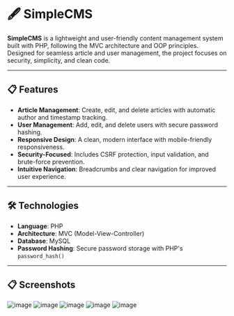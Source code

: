 # 🖋️ SimpleCMS

**SimpleCMS** is a lightweight and user-friendly content management system built with PHP, following the MVC architecture and OOP principles. Designed for seamless article and user management, the project focuses on security, simplicity, and clean code.

---

## 📋 Features

- **Article Management**: Create, edit, and delete articles with automatic author and timestamp tracking.  
- **User Management**: Add, edit, and delete users with secure password hashing.  
- **Responsive Design**: A clean, modern interface with mobile-friendly responsiveness.  
- **Security-Focused**: Includes CSRF protection, input validation, and brute-force prevention.  
- **Intuitive Navigation**: Breadcrumbs and clear navigation for improved user experience.  

---

## 🛠 Technologies

- **Language**: PHP  
- **Architecture**: MVC (Model-View-Controller)  
- **Database**: MySQL  
- **Password Hashing**: Secure password storage with PHP's `password_hash()`

- ---

## 📋 Screenshots

![image](https://github.com/user-attachments/assets/7007fd5b-d018-4555-aa2b-14a3153eedd9)
![image](https://github.com/user-attachments/assets/199e1af5-fe47-4ff9-808e-98119ebae0c9)
![image](https://github.com/user-attachments/assets/ef6ac47d-d623-4961-adea-dd716b48dd12)
![image](https://github.com/user-attachments/assets/b7db21d7-4d5c-427f-bd14-6ec0f3aeaf8c)
![image](https://github.com/user-attachments/assets/d0ef84af-7334-427d-aad9-af884310dc1b)
